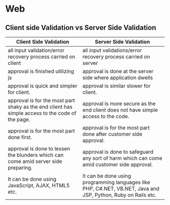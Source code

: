 # Web

## Client side Validation vs Server Side Validation

| Client Side Validation                                                                           | Server Side Validation                                                                                        |
| ------------------------------------------------------------------------------------------------ | ------------------------------------------------------------------------------------------------------------- |
| all input validation/error recovery process carried on client                                    | all input validations/error recovery process carried on server                                                |
| approval is finished utilizing js                                                                | approval is done at the server side where application dwells                                                  |
| approval is quick and simpler for client.                                                        | approval is similar slower for client.                                                                        |
| approval is for the most part shaky as the end client has simple access to the code of the page. | approval is more secure as the end client does not have simple access to the code.                            |
| approval is for the most part done first.                                                        | approval is for the most part done after customer side approval.                                              |
| approval is done to lessen the blunders which can come amid server side preparing.               | approval is done to safeguard any sort of harm which can come amid customer side approval.                    |
| It can be done using JavaScript, AJAX, HTML5 etc.                                                | It can be done using programming languages like PHP, C#.NET, VB.NET, Java and JSP, Python, Ruby on Rails etc. |
